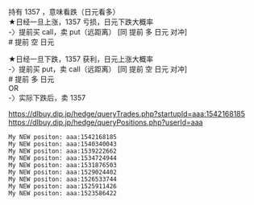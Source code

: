 持有 1357 ，意味看跌（日元看多）  
★日经一旦上涨，1357 亏损，日元下跌大概率  
-〉提前买 call，卖 put（远距离） [同 提前 多 日元 对冲]  
 \# 提前 空 日元  

★日经一旦下跌，1357 获利，日元上涨大概率  
-〉提前买 put，卖 call（远距离） [同 提前 空 日元 对冲]  
 \# 提前 多 日元  
OR  
-〉实际下跌后，卖 1357

https://dlbuy.dip.jp/hedge/queryTrades.php?startupId=aaa:1542168185  
https://dlbuy.dip.jp/hedge/queryPositions.php?userId=aaa

```
My NEW positon: aaa:1542168185
My NEW positon: aaa:1540340043
My NEW positon: aaa:1539222662
My NEW positon: aaa:1534724944
My NEW positon: aaa:1531876503
My NEW positon: aaa:1529024402
My NEW positon: aaa:1526533744
My NEW positon: aaa:1525911426
My NEW positon: aaa:1523586422
```
